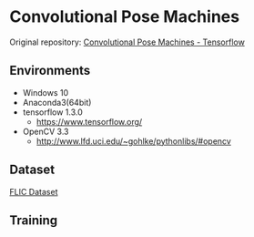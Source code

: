 # Convolutional Pose Machines
Original repository: [Convolutional Pose Machines - Tensorflow](https://github.com/timctho/convolutional-pose-machines-tensorflow)
## Environments
- Windows 10
- Anaconda3(64bit)
- tensorflow 1.3.0 
    - https://www.tensorflow.org/
- OpenCV 3.3
    - http://www.lfd.uci.edu/~gohlke/pythonlibs/#opencv

## Dataset
[FLIC Dataset](http://bensapp.github.io/datasets.html)
## Training

